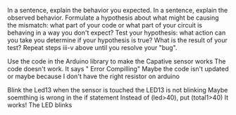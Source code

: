 In a sentence, explain the behavior you expected.
In a sentence, explain the observed behavior.
Formulate a hypothesis about what might be causing the mismatch: what part of your code or what part of your circuit is behaving in a way you don't expect?
Test your hypothesis: what action can you take you determine if your hypothesis is true?
What is the result of your test?
Repeat steps iii-v above until you resolve your "bug".

Use the code in the Arduino library to make the Capative sensor works
The code doesn't work. It says " Error Compilling"
Maybe the code isn't updated or maybe because I don't have the right resistor on arduino

Blink the Led13 when the sensor is touched
the LED13 is not blinking 
Maybe soemthing is wrong in the if statement 
Instead of (led>40), put (total1>40)
It works! The LED blinks 
